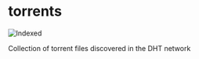 torrents 
========
![Indexed](https://img.shields.io/badge/indexed-46571-blue)

Collection of torrent files discovered in the DHT network
